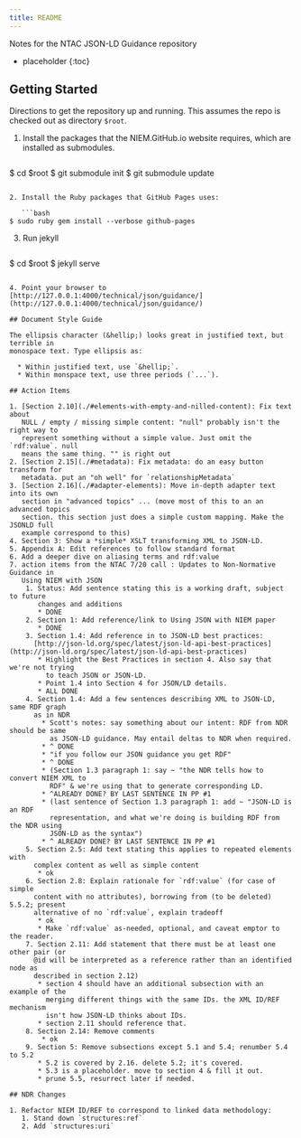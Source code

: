 ```yaml
---
title: README
---
```


Notes for the NTAC JSON-LD Guidance repository

* placeholder
{:toc}

## Getting Started

Directions to get the repository up and running. This assumes the repo is
checked out as directory `$root`.

1. Install the packages that the NIEM.GitHub.io website requires, which are
   installed as submodules.

   ```bash
$ cd $root
$ git submodule init
$ git submodule update
```

2. Install the Ruby packages that GitHub Pages uses:

   ```bash
$ sudo ruby gem install --verbose github-pages
```

3. Run jekyll

   ```bash
$ cd $root
$ jekyll serve
```

4. Point your browser to [http://127.0.0.1:4000/technical/json/guidance/](http://127.0.0.1:4000/technical/json/guidance/)

## Document Style Guide

The ellipsis character (&hellip;) looks great in justified text, but terrible in
monospace text. Type ellipsis as:

  * Within justified text, use `&hellip;`.
  * Within monspace text, use three periods (`...`).

## Action Items

1. [Section 2.10](./#elements-with-empty-and-nilled-content): Fix text about
   NULL / empty / missing simple content: "null" probably isn't the right way to
   represent something without a simple value. Just omit the `rdf:value`. null
   means the same thing. "" is right out
2. [Section 2.15](./#metadata): Fix metadata: do an easy button transform for
   metadata. put an "oh well" for `relationshipMetadata`
3. [Section 2.16](./#adapter-elements): Move in-depth adapter text into its own
   section in "advanced topics" ... (move most of this to an an advanced topics
   section. this section just does a simple custom mapping. Make the JSONLD full
   example correspond to this)
4. Section 3: Show a *simple* XSLT transforming XML to JSON-LD.
5. Appendix A: Edit references to follow standard format
6. Add a deeper dive on aliasing terms and rdf:value
7. action items from the NTAC 7/20 call : Updates to Non-Normative Guidance in
   Using NIEM with JSON
    1. Status: Add sentence stating this is a working draft, subject to future
       changes and additions
       * DONE
    2. Section 1: Add reference/link to Using JSON with NIEM paper
       * DONE
    3. Section 1.4: Add reference in to JSON-LD best practices:
      [http://json-ld.org/spec/latest/json-ld-api-best-practices](http://json-ld.org/spec/latest/json-ld-api-best-practices)
       * Highlight the Best Practices in section 4. Also say that we're not trying
         to teach JSON or JSON-LD.
       * Point 1.4 into Section 4 for JSON/LD details.
       * ALL DONE
    4. Section 1.4: Add a few sentences describing XML to JSON-LD, same RDF graph
      as in NDR
        * Scott's notes: say something about our intent: RDF from NDR should be same
          as JSON-LD guidance. May entail deltas to NDR when required.
        * ^ DONE
        * "if you follow our JSON guidance you get RDF"
        * ^ DONE
        * (Section 1.3 paragraph 1: say ~ "the NDR tells how to convert NIEM XML to
          RDF" & we're using that to generate corresponding LD.
        * ^ALREADY DONE? BY LAST SENTENCE IN PP #1
        * (last sentence of Section 1.3 paragraph 1: add ~ "JSON-LD is an RDF
          representation, and what we're doing is building RDF from the NDR using
          JSON-LD as the syntax")
        * ^ ALREADY DONE? BY LAST SENTENCE IN PP #1
    5. Section 2.5: Add text stating this applies to repeated elements with
      complex content as well as simple content
       * ok
    6. Section 2.8: Explain rationale for `rdf:value` (for case of simple
      content with no attributes), borrowing from (to be deleted) 5.5.2; present
      alternative of no `rdf:value`, explain tradeoff
       * ok
       * Make `rdf:value` as-needed, optional, and caveat emptor to the reader.
    7. Section 2.11: Add statement that there must be at least one other pair (or
      @id will be interpreted as a reference rather than an identified node as
      described in section 2.12)
       * section 4 should have an additional subsection with an example of the
         merging different things with the same IDs. the XML ID/REF mechanism
         isn't how JSON-LD thinks about IDs.
       * section 2.11 should reference that.
    8. Section 2.14: Remove comments
        * ok
    9. Section 5: Remove subsections except 5.1 and 5.4; renumber 5.4 to 5.2
       * 5.2 is covered by 2.16. delete 5.2; it's covered.
       * 5.3 is a placeholder. move to section 4 & fill it out.
       * prune 5.5, resurrect later if needed.

## NDR Changes

1. Refactor NIEM ID/REF to correspond to linked data methodology:
   1. Stand down `structures:ref`
   2. Add `structures:uri`

